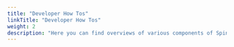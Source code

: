 ```yaml
---
title: "Developer How Tos"
linkTitle: "Developer How Tos"
weight: 2
description: "Here you can find overviews of various components of Spinnaker and how to get started developing them."
---
```

